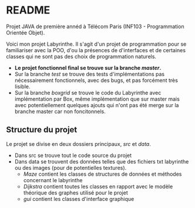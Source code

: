 # README 
Projet JAVA de première annéd à Télécom Paris (INF103 - Programmation Orientée Objet).

Voici mon projet Labyrinthe. Il s'agit d'un projet de programmation pour se familiariser avec la POO, 
d'ou la présences de d'interfaces et de certaines classes qui ne sont pas des choix de programmation naturels.

- **Le projet fonctionnel final se trouve sur la branche _master_.**
- Sur la branche _test_ se trouve des tests d'implémentations pas nécessairement fonctionnels, avec des bugs, et
pas forcément très lisible.
- Sur la branche _boxgrid_ se trouve le code du Labyrinthe avec implémentation par Box, même implémentation que sur master mais avec potentiellement 
quelques ajouts qui n'ont pas été merge sur la branche master car non foncitonnels.

## Structure du projet

Le projet se divise en deux dossiers principaux, *src* et *data*.
- Dans src se trouve tout le code source du projet
- Dans data se trouvent des données telles que des fichiers txt labyrinthe ou des images (pour de potentielles textures).
    - *Maze* contient les classes de structures de données et méthodes concernant le labyrinthe
    - *Dijkstra* contient toutes les classes en rapport avec le modèle théorique des graphes utilisé pour le projet
    - *gui* contient les classes d'interface graphique





